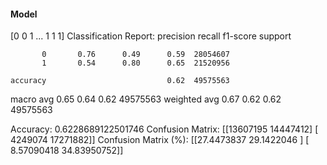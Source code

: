 #### Model
[0 0 1 ... 1 1 1]
Classification Report:
              precision    recall  f1-score   support

           0       0.76      0.49      0.59  28054607
           1       0.54      0.80      0.65  21520956

    accuracy                           0.62  49575563
   macro avg       0.65      0.64      0.62  49575563
weighted avg       0.67      0.62      0.62  49575563

Accuracy: 0.6228689122501746
Confusion Matrix:
[[13607195 14447412]
 [ 4249074 17271882]]
Confusion Matrix (%):
[[27.4473837  29.1422046 ]
 [ 8.57090418 34.83950752]]
